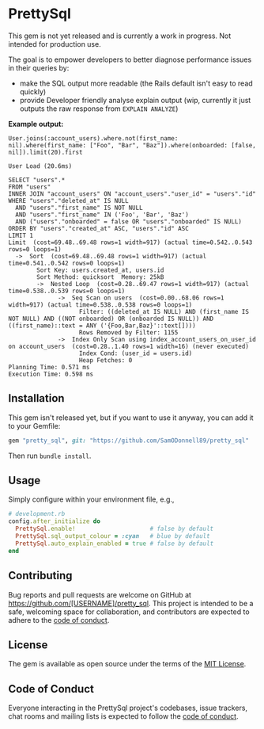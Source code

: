 # PrettySql

This gem is not yet released and is currently a work in progress. Not intended for production use.

The goal is to empower developers to better diagnose performance issues in their queries by:
- make the SQL output more readable (the Rails default isn't easy to read quickly)
- provide Developer friendly analyse explain output (wip, currently it just outputs the raw response from `EXPLAIN ANALYZE`)


**Example output:**

```
User.joins(:account_users).where.not(first_name: nil).where(first_name: ["Foo", "Bar", "Baz"]).where(onboarded: [false, nil]).limit(20).first

User Load (20.6ms)

SELECT "users".*
FROM "users"
INNER JOIN "account_users" ON "account_users"."user_id" = "users"."id"
WHERE "users"."deleted_at" IS NULL
  AND "users"."first_name" IS NOT NULL
  AND "users"."first_name" IN ('Foo', 'Bar', 'Baz')
  AND ("users"."onboarded" = false OR "users"."onboarded" IS NULL)
ORDER BY "users"."created_at" ASC, "users"."id" ASC
LIMIT 1
Limit  (cost=69.48..69.48 rows=1 width=917) (actual time=0.542..0.543 rows=0 loops=1)
  ->  Sort  (cost=69.48..69.48 rows=1 width=917) (actual time=0.541..0.542 rows=0 loops=1)
        Sort Key: users.created_at, users.id
        Sort Method: quicksort  Memory: 25kB
        ->  Nested Loop  (cost=0.28..69.47 rows=1 width=917) (actual time=0.538..0.539 rows=0 loops=1)
              ->  Seq Scan on users  (cost=0.00..68.06 rows=1 width=917) (actual time=0.538..0.538 rows=0 loops=1)
                    Filter: ((deleted_at IS NULL) AND (first_name IS NOT NULL) AND ((NOT onboarded) OR (onboarded IS NULL)) AND ((first_name)::text = ANY ('{Foo,Bar,Baz}'::text[])))
                    Rows Removed by Filter: 1155
              ->  Index Only Scan using index_account_users_on_user_id on account_users  (cost=0.28..1.40 rows=1 width=16) (never executed)
                    Index Cond: (user_id = users.id)
                    Heap Fetches: 0
Planning Time: 0.571 ms
Execution Time: 0.598 ms
```

## Installation

This gem isn't released yet, but if you want to use it anyway, you can add it to your Gemfile:

```ruby
gem "pretty_sql", git: "https://github.com/SamODonnell89/pretty_sql"
```

Then run `bundle install`.

## Usage

Simply configure within your environment file, e.g.,

```ruby
# development.rb
config.after_initialize do
  PrettySql.enable!                     # false by default  
  PrettySql.sql_output_colour = :cyan   # blue by default
  PrettySql.auto_explain_enabled = true # false by default
end
```

## Contributing

Bug reports and pull requests are welcome on GitHub at https://github.com/[USERNAME]/pretty_sql. This project is intended to be a safe, welcoming space for collaboration, and contributors are expected to adhere to the [code of conduct](https://github.com/[USERNAME]/pretty_sql/blob/main/CODE_OF_CONDUCT.md).

## License

The gem is available as open source under the terms of the [MIT License](https://opensource.org/licenses/MIT).

## Code of Conduct

Everyone interacting in the PrettySql project's codebases, issue trackers, chat rooms and mailing lists is expected to follow the [code of conduct](https://github.com/[USERNAME]/pretty_sql/blob/main/CODE_OF_CONDUCT.md).
